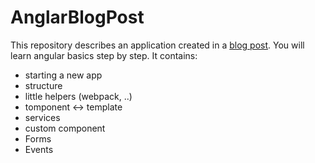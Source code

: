 # AnglarBlogPost


This repository describes an application created in a [blog post](https://blog.mayflower.de/6141-angular-tutorial.html). You will learn angular basics step by step. It contains:

- starting a new app
- structure
- little helpers (webpack, ..)
- tomponent <-> template
- services
- custom component
- Forms
- Events

